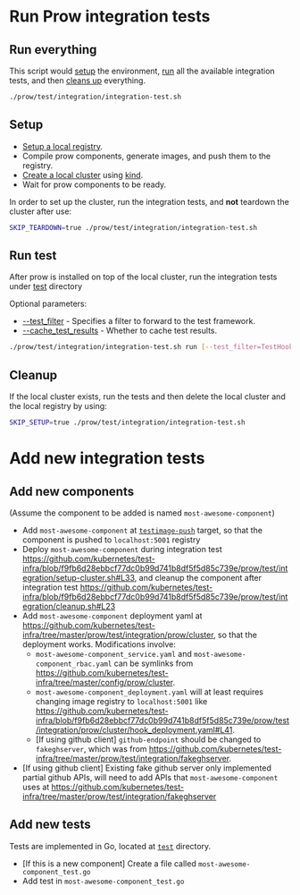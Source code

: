 
# Run Prow integration tests

## Run everything

This script would [setup](#setup) the environment, [run](#run-test) all the available integration tests, and then [cleans up](#cleanup) everything.

```bash
./prow/test/integration/integration-test.sh
```

## Setup

* [Setup a local registry](setup-local-registry.sh).
* Compile prow components, generate images, and push them to the registry.
* [Create a local cluster](setup-cluster.sh) using [kind](https://kind.sigs.k8s.io/).
* Wait for prow components to be ready.

In order to set up the cluster, run the integration tests, and **not** teardown the cluster after use:
```bash
SKIP_TEARDOWN=true ./prow/test/integration/integration-test.sh
```

## Run test

After prow is installed on top of the local cluster, run the integration tests under [test](test) directory

Optional parameters:

* [--test_filter](https://docs.bazel.build/versions/main/command-line-reference.html#flag--test_filter) - Specifies a filter to forward to the test framework.
* [--cache_test_results](https://docs.bazel.build/versions/main/command-line-reference.html#flag--cache_test_results) - Whether to cache test results.

```bash
./prow/test/integration/integration-test.sh run [--test_filter=TestHook] [--cache_test_results=no]
```

## Cleanup

If the local cluster exists, run the tests and then delete the local cluster and the local registry by using:

```bash
SKIP_SETUP=true ./prow/test/integration/integration-test.sh
```

# Add new integration tests

## Add new components

(Assume the component to be added is named `most-awesome-component`)

* Add `most-awesome-component` at [`testimage-push`](https://github.com/kubernetes/test-infra/blob/f9fb6d28ebbcf77dc0b99d741b8df5f5d85c739e/prow/BUILD.bazel#L66) target, so that the component is pushed to `localhost:5001` registry
* Deploy `most-awesome-component` during integration test https://github.com/kubernetes/test-infra/blob/f9fb6d28ebbcf77dc0b99d741b8df5f5d85c739e/prow/test/integration/setup-cluster.sh#L33, and cleanup the component after integration test https://github.com/kubernetes/test-infra/blob/f9fb6d28ebbcf77dc0b99d741b8df5f5d85c739e/prow/test/integration/cleanup.sh#L23
* Add `most-awesome-component` deployment yaml at https://github.com/kubernetes/test-infra/tree/master/prow/test/integration/prow/cluster, so that the deployment works. Modifications involve:
  * `most-awesome-component_service.yaml` and `most-awesome-component_rbac.yaml` can be symlinks from https://github.com/kubernetes/test-infra/tree/master/config/prow/cluster.
  * `most-awesome-component_deployment.yaml` will at least requires changing image registry to `localhost:5001` like https://github.com/kubernetes/test-infra/blob/f9fb6d28ebbcf77dc0b99d741b8df5f5d85c739e/prow/test/integration/prow/cluster/hook_deployment.yaml#L41.
  * [If using github client] `github-endpoint` should be changed to `fakeghserver`, which was from https://github.com/kubernetes/test-infra/tree/master/prow/test/integration/fakeghserver.
* [If using github client] Existing fake github server only implemented partial github APIs, will need to add APIs that `most-awesome-component` uses at https://github.com/kubernetes/test-infra/tree/master/prow/test/integration/fakeghserver

## Add new tests

Tests are implemented in Go, located at [`test`](./test) directory.

* [If this is a new component] Create a file called `most-awesome-component_test.go`
* Add test in `most-awesome-component_test.go`
